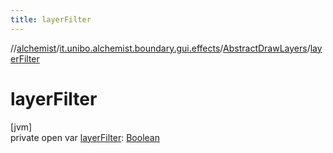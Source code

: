 ```yaml
---
title: layerFilter
---
```

//[alchemist](../../../index.html)/[it.unibo.alchemist.boundary.gui.effects](../index.html)/[AbstractDrawLayers](index.html)/[layerFilter](layer-filter.html)



# layerFilter



[jvm]\
private open var [layerFilter](layer-filter.html): [Boolean](https://kotlinlang.org/api/latest/jvm/stdlib/kotlin/-boolean/index.html)




